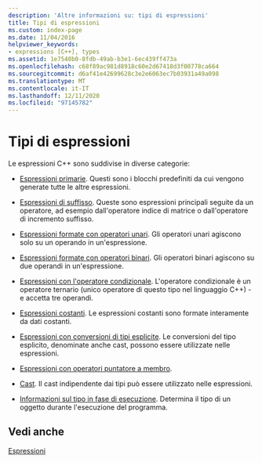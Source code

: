 ```yaml
---
description: 'Altre informazioni su: tipi di espressioni'
title: Tipi di espressioni
ms.custom: index-page
ms.date: 11/04/2016
helpviewer_keywords:
- expressions [C++], types
ms.assetid: 1e7540b0-8fdb-49ab-b3e1-6ec439ff473a
ms.openlocfilehash: c68f89ac981d8918c60e2d67418d3f00778ca664
ms.sourcegitcommit: d6af41e42699628c3e2e6063ec7b03931a49a098
ms.translationtype: MT
ms.contentlocale: it-IT
ms.lasthandoff: 12/11/2020
ms.locfileid: "97145782"
---
```

# <a name="types-of-expressions"></a>Tipi di espressioni

Le espressioni C++ sono suddivise in diverse categorie:

- [Espressioni primarie](../cpp/primary-expressions.md). Questi sono i blocchi predefiniti da cui vengono generate tutte le altre espressioni.

- [Espressioni di suffisso](../cpp/postfix-expressions.md). Queste sono espressioni principali seguite da un operatore, ad esempio dall'operatore indice di matrice o dall'operatore di incremento suffisso.

- [Espressioni formate con operatori unari](../cpp/expressions-with-unary-operators.md). Gli operatori unari agiscono solo su un operando in un'espressione.

- [Espressioni formate con operatori binari](../cpp/expressions-with-binary-operators.md). Gli operatori binari agiscono su due operandi in un'espressione.

- [Espressioni con l'operatore condizionale](../cpp/conditional-operator-q.md). L'operatore condizionale è un operatore ternario (unico operatore di questo tipo nel linguaggio C++) - e accetta tre operandi.

- [Espressioni costanti](../cpp/cpp-constant-expressions.md). Le espressioni costanti sono formate interamente da dati costanti.

- [Espressioni con conversioni di tipi esplicite](explicit-type-conversion-operator-parens.md). Le conversioni del tipo esplicito, denominate anche cast, possono essere utilizzate nelle espressioni.

- [Espressioni con operatori puntatore a membro](../cpp/pointer-to-member-operators-dot-star-and-star.md).

- [Cast](../cpp/casting.md). Il cast indipendente dai tipi può essere utilizzato nelle espressioni.

- [Informazioni sul tipo in fase di esecuzione](../cpp/run-time-type-information.md). Determina il tipo di un oggetto durante l'esecuzione del programma.

## <a name="see-also"></a>Vedi anche

[Espressioni](../cpp/expressions-cpp.md)
